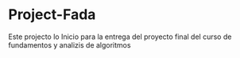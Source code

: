 # Project-Fada
Este projecto lo Inicio para la entrega del proyecto final del curso de fundamentos y analizis de algoritmos
